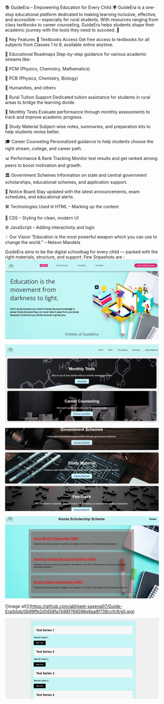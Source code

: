 📚 GuideEra – Empowering Education for Every Child 🌍
GuideEra is a one-stop educational platform dedicated to making learning inclusive, effective, and accessible — especially for rural students.
With resources ranging from class textbooks to career counseling, GuideEra helps students shape their academic journey with the tools they need to succeed. 🚀

🌟 Key Features
📘 Textbooks Access
Get free access to textbooks for all subjects from Classes 1 to 8, available online anytime.

🧭 Educational Roadmaps
Step-by-step guidance for various academic streams like:

📐 PCM (Physics, Chemistry, Mathematics)

🧬 PCB (Physics, Chemistry, Biology)

📜 Humanities, and others

🏫 Rural Tuition Support
Dedicated tuition assistance for students in rural areas to bridge the learning divide.

📆 Monthly Tests
Evaluate performance through monthly assessments to track and improve academic progress.

📂 Study Material
Subject-wise notes, summaries, and preparation kits to help students revise better.

🎓 Career Counseling
Personalized guidance to help students choose the right stream, college, and career path.

📊 Performance & Rank Tracking
Monitor test results and get ranked among peers to boost motivation and growth.

🏛️ Government Schemes
Information on state and central government scholarships, educational schemes, and application support.

📌 Notice Board
Stay updated with the latest announcements, exam schedules, and educational alerts.

🛠️ Technologies Used
🌐 HTML – Marking up the content

🎨 CSS – Styling for clean, modern UI

⚙️ JavaScript – Adding interactivity and logic

💡 Our Vision
“Education is the most powerful weapon which you can use to change the world.” – Nelson Mandela

GuideEra aims to be the digital schoolbag for every child — packed with the right materials, structure, and support.
Few Snpashots are :
![image alt](https://github.com/abhijeet-saxena07/Guide-Era/blob/0b99ffe2d1458fa7b98f768598e8aa9f739ccfc9/g1.jpg)

![image alt](https://github.com/abhijeet-saxena07/Guide-Era/blob/0b99ffe2d1458fa7b98f768598e8aa9f739ccfc9/g2.jpg)

![image alt](https://github.com/abhijeet-saxena07/Guide-Era/blob/0b99ffe2d1458fa7b98f768598e8aa9f739ccfc9/g3.jpg)

![image alt](https://github.com/abhijeet-saxena07/Guide-Era/blob/0b99ffe2d1458fa7b98f768598e8aa9f739ccfc9/g4.jpg)

![image alt][(https://github.com/abhijeet-saxena07/Guide-Era/blob/0b99ffe2d1458fa7b98f768598e8aa9f739ccfc9/g5.jpg)

![image alt](https://github.com/abhijeet-saxena07/Guide-Era/blob/0b99ffe2d1458fa7b98f768598e8aa9f739ccfc9/g6.jpg)

